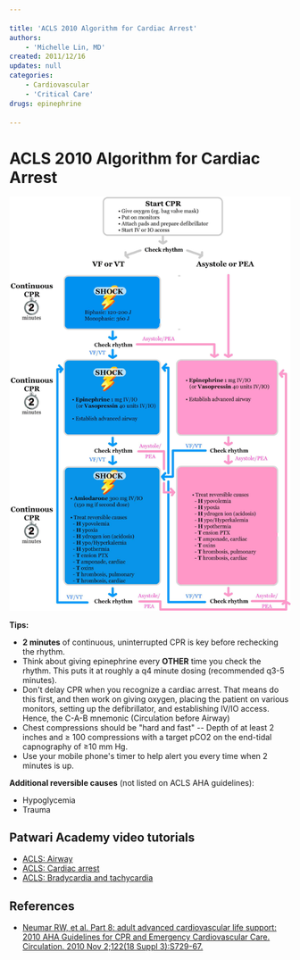 ```yaml
---

title: 'ACLS 2010 Algorithm for Cardiac Arrest'
authors:
    - 'Michelle Lin, MD'
created: 2011/12/16
updates: null
categories:
    - Cardiovascular
    - 'Critical Care'
drugs: epinephrine

---
```




# ACLS 2010 Algorithm for Cardiac Arrest

![](image-1.png)

**Tips:**

-   **2 minutes** of continuous, uninterrupted CPR is key before rechecking the rhythm.
-   Think about giving <span class="drug">epinephrine</span> every **OTHER** time you check the rhythm. This puts it at roughly a q4 minute dosing (recommended q3-5 minutes).
-   Don't delay CPR when you recognize a cardiac arrest. That means do this first, and then work on giving oxygen, placing the patient on various monitors, setting up the defibrillator, and establishing IV/IO access. Hence, the C-A-B mnemonic (Circulation before Airway)
-   Chest compressions should be "hard and fast" -- Depth of at least 2 inches and ≥ 100 compressions with a target pCO2 on the end-tidal capnography of ≥10 mm Hg.
-   Use your mobile phone's timer to help alert you every time when 2 minutes is up.

**Additional reversible causes** (not listed on ACLS AHA guidelines):

-   Hypoglycemia
-   Trauma

## Patwari Academy video tutorials

-   [ACLS: Airway](http://academiclifeinem.blogspot.com/2012/11/patwari-academy-videos-acls-and-airway.html)
-   [ACLS: Cardiac arrest](http://academiclifeinem.blogspot.com/2012/12/patwari-academy-videos-acls-parts-4-6.html)
-   [ACLS: Bradycardia and tachycardia](http://academiclifeinem.blogspot.com/2012/12/patwari-academy-videos-acls-parts-7-10.html)

<!-- -->

## References

-   [Neumar RW, et al. Part 8: adult advanced cardiovascular life support: 2010 AHA Guidelines for CPR and Emergency Cardiovascular Care. Circulation. 2010 Nov 2;122(18 Suppl 3):S729-67.](https://www.ncbi.nlm.nih.gov/pubmed/?term=20956224)
